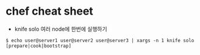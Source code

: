 # chef cheat sheet

- knife solo 여러 node에 한번에 실행하기

```
$ echo user@server1 user@server2 user@server3 | xargs -n 1 knife solo [prepare|cook|bootstrap]
```



